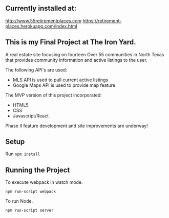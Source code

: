 ## Currently installed at:
http://www.55retirementplaces.com
https://retirement-places.herokuapp.com/index.html


## This is my Final Project at The Iron Yard.
A real estate site focusing on fourteen Over 55 communities in North Texas that provides community information and active listings to the user.   

The following API's are used:
- MLS API is used to pull current active listings
- Google Maps API is used to provide map feature

The MVP version of this project incorporated:
- HTML5
- CSS
- Javascript/React   

Phase II feature development and site improvements are underway!


## Setup

Run `npm install`



## Running the Project

To execute webpack in watch mode.

```
npm run-script webpack
```

To run Node.

```
npm run-script server
```
